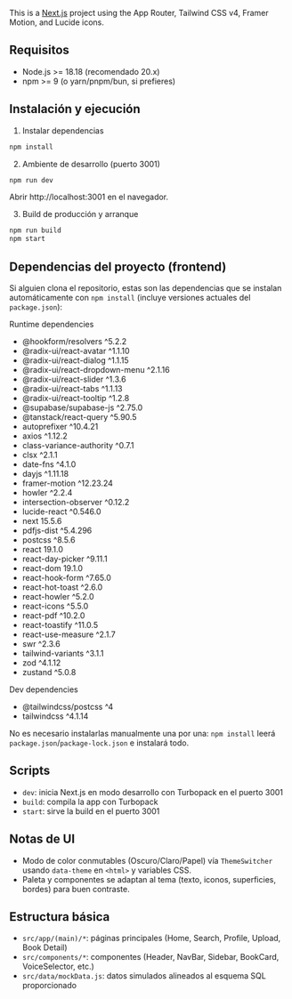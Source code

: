 This is a [Next.js](https://nextjs.org) project using the App Router, Tailwind CSS v4, Framer Motion, and Lucide icons.

## Requisitos

- Node.js >= 18.18 (recomendado 20.x)
- npm >= 9 (o yarn/pnpm/bun, si prefieres)

## Instalación y ejecución

1) Instalar dependencias

```bash
npm install
```

2) Ambiente de desarrollo (puerto 3001)

```bash
npm run dev
```

Abrir http://localhost:3001 en el navegador.

3) Build de producción y arranque

```bash
npm run build
npm start
```

## Dependencias del proyecto (frontend)

Si alguien clona el repositorio, estas son las dependencias que se instalan automáticamente con `npm install` (incluye versiones actuales del `package.json`):

Runtime dependencies

- @hookform/resolvers ^5.2.2
- @radix-ui/react-avatar ^1.1.10
- @radix-ui/react-dialog ^1.1.15
- @radix-ui/react-dropdown-menu ^2.1.16
- @radix-ui/react-slider ^1.3.6
- @radix-ui/react-tabs ^1.1.13
- @radix-ui/react-tooltip ^1.2.8
- @supabase/supabase-js ^2.75.0
- @tanstack/react-query ^5.90.5
- autoprefixer ^10.4.21
- axios ^1.12.2
- class-variance-authority ^0.7.1
- clsx ^2.1.1
- date-fns ^4.1.0
- dayjs ^1.11.18
- framer-motion ^12.23.24
- howler ^2.2.4
- intersection-observer ^0.12.2
- lucide-react ^0.546.0
- next 15.5.6
- pdfjs-dist ^5.4.296
- postcss ^8.5.6
- react 19.1.0
- react-day-picker ^9.11.1
- react-dom 19.1.0
- react-hook-form ^7.65.0
- react-hot-toast ^2.6.0
- react-howler ^5.2.0
- react-icons ^5.5.0
- react-pdf ^10.2.0
- react-toastify ^11.0.5
- react-use-measure ^2.1.7
- swr ^2.3.6
- tailwind-variants ^3.1.1
- zod ^4.1.12
- zustand ^5.0.8

Dev dependencies

- @tailwindcss/postcss ^4
- tailwindcss ^4.1.14

No es necesario instalarlas manualmente una por una: `npm install` leerá `package.json`/`package-lock.json` e instalará todo.

## Scripts

- `dev`: inicia Next.js en modo desarrollo con Turbopack en el puerto 3001
- `build`: compila la app con Turbopack
- `start`: sirve la build en el puerto 3001

## Notas de UI

- Modo de color conmutables (Oscuro/Claro/Papel) vía `ThemeSwitcher` usando `data-theme` en `<html>` y variables CSS.
- Paleta y componentes se adaptan al tema (texto, iconos, superficies, bordes) para buen contraste.

## Estructura básica

- `src/app/(main)/*`: páginas principales (Home, Search, Profile, Upload, Book Detail)
- `src/components/*`: componentes (Header, NavBar, Sidebar, BookCard, VoiceSelector, etc.)
- `src/data/mockData.js`: datos simulados alineados al esquema SQL proporcionado
